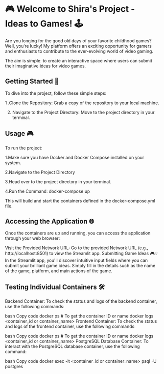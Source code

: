 # 🎮 Welcome to Shira's Project - Ideas to Games! 🕹️
Are you longing for the good old days of your favorite childhood games? 
Well, you're lucky!
My platform offers an exciting opportunity for gamers and enthusiasts to contribute to the ever-evolving world of video gaming.

The aim is simple: to create an interactive space where users can submit their imaginative ideas for video games.

## Getting Started 🚀
To dive into the project, follow these simple steps:

  1 .Clone the Repository: 
  Grab a copy of the repository to your local machine.


  2. Navigate to the Project Directory: Move to the project directory in your terminal.

## Usage 🎮
To run the project:

1.Make sure you have Docker and Docker Compose installed on your system.



2.Navigate to the Project Directory


3.Head over to the project directory in your terminal.


4.Run the Command: 
  docker-compose up



This will build and start the containers defined in the docker-compose.yml file.


## Accessing the Application 🌐

Once the containers are up and running, you can access the application through your web browser:

Visit the Provided Network URL: Go to the provided Network URL (e.g., http://localhost:8501) to view the Streamlit app.
Submitting Game Ideas 🎮💡
In the Streamlit app, you'll discover intuitive input fields where you can submit your brilliant game ideas. Simply fill in the details such as the name of the game, platform, and main actions of the game.

## Testing Individual Containers 🛠️
Backend Container:
To check the status and logs of the backend container, use the following commands:

bash
Copy code
docker ps # To get the container ID or name
docker logs <container_id or container_name>
Frontend Container:
To check the status and logs of the frontend container, use the following commands:

bash
Copy code
docker ps # To get the container ID or name
docker logs <container_id or container_name>
PostgreSQL Database Container:
To interact with the PostgreSQL database container, use the following command:

bash
Copy code
docker exec -it <container_id or container_name> psql -U postgres

